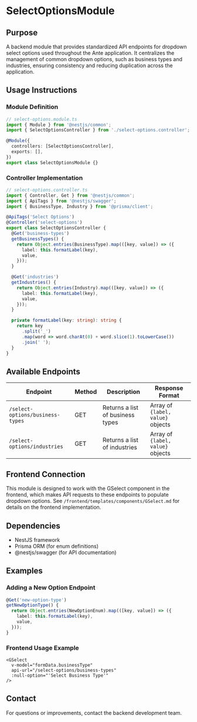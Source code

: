 # SelectOptionsModule

## Purpose
A backend module that provides standardized API endpoints for dropdown select options used throughout the Ante application. It centralizes the management of common dropdown options, such as business types and industries, ensuring consistency and reducing duplication across the application.

## Usage Instructions

### Module Definition
```typescript
// select-options.module.ts
import { Module } from '@nestjs/common';
import { SelectOptionsController } from './select-options.controller';

@Module({
  controllers: [SelectOptionsController],
  exports: [],
})
export class SelectOptionsModule {}
```

### Controller Implementation
```typescript
// select-options.controller.ts
import { Controller, Get } from '@nestjs/common';
import { ApiTags } from '@nestjs/swagger';
import { BusinessType, Industry } from '@prisma/client';

@ApiTags('Select Options')
@Controller('select-options')
export class SelectOptionsController {
  @Get('business-types')
  getBusinessTypes() {
    return Object.entries(BusinessType).map(([key, value]) => ({
      label: this.formatLabel(key),
      value,
    }));
  }

  @Get('industries')
  getIndustries() {
    return Object.entries(Industry).map(([key, value]) => ({
      label: this.formatLabel(key),
      value,
    }));
  }

  private formatLabel(key: string): string {
    return key
      .split('_')
      .map(word => word.charAt(0) + word.slice(1).toLowerCase())
      .join(' ');
  }
}
```

## Available Endpoints

| Endpoint | Method | Description | Response Format |
|----------|--------|-------------|----------------|
| `/select-options/business-types` | GET | Returns a list of business types | Array of `{label, value}` objects |
| `/select-options/industries` | GET | Returns a list of industries | Array of `{label, value}` objects |

## Frontend Connection
This module is designed to work with the GSelect component in the frontend, which makes API requests to these endpoints to populate dropdown options. See `/frontend/templates/components/GSelect.md` for details on the frontend implementation.

## Dependencies
- NestJS framework
- Prisma ORM (for enum definitions)
- @nestjs/swagger (for API documentation)

## Examples

### Adding a New Option Endpoint
```typescript
@Get('new-option-type')
getNewOptionType() {
  return Object.entries(NewOptionEnum).map(([key, value]) => ({
    label: this.formatLabel(key),
    value,
  }));
}
```

### Frontend Usage Example
```vue
<GSelect
  v-model="formData.businessType"
  api-url="/select-options/business-types"
  :null-option="'Select Business Type'"
/>
```

## Contact
For questions or improvements, contact the backend development team.
